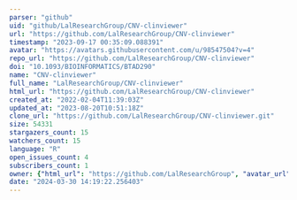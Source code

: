 ```yaml
---
parser: "github"
uid: "github/LalResearchGroup/CNV-clinviewer"
url: "https://github.com/LalResearchGroup/CNV-clinviewer"
timestamp: "2023-09-17 00:35:09.088391"
avatar: "https://avatars.githubusercontent.com/u/98547504?v=4"
repo_url: "https://github.com/LalResearchGroup/CNV-clinviewer"
doi: "10.1093/BIOINFORMATICS/BTAD290"
name: "CNV-clinviewer"
full_name: "LalResearchGroup/CNV-clinviewer"
html_url: "https://github.com/LalResearchGroup/CNV-clinviewer"
created_at: "2022-02-04T11:39:03Z"
updated_at: "2023-08-20T10:51:18Z"
clone_url: "https://github.com/LalResearchGroup/CNV-clinviewer.git"
size: 54331
stargazers_count: 15
watchers_count: 15
language: "R"
open_issues_count: 4
subscribers_count: 1
owner: {"html_url": "https://github.com/LalResearchGroup", "avatar_url": "https://avatars.githubusercontent.com/u/98547504?v=4", "login": "LalResearchGroup", "type": "Organization"}
date: "2024-03-30 14:19:22.256403"
---
```

